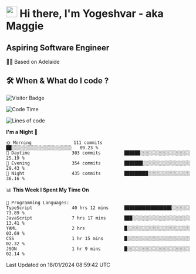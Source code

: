 <h1><img src="https://emojis.slackmojis.com/emojis/images/1531849430/4246/blob-sunglasses.gif?1531849430" width="30"/> Hi there, I'm Yogeshvar - aka Maggie</h1>

## Aspiring Software Engineer
🏂🏻  Based on Adelaide 

## 🛠 When & What do I code ?  

![Visitor Badge](https://visitor-badge.feriirawann.repl.co?username=yogeshvar&repo=yogeshvar&label=Visitors&style=plastic&color=%23457BFF&contentType=svg)

<!--START_SECTION:waka-->
![Code Time](http://img.shields.io/badge/Code%20Time-2%2C607%20hrs%2017%20mins-blue)

![Lines of code](https://img.shields.io/badge/From%20Hello%20World%20I%27ve%20Written-4.1%20million%20lines%20of%20code-blue)

**I'm a Night 🦉** 

```text
🌞 Morning                111 commits         ██░░░░░░░░░░░░░░░░░░░░░░░   09.23 % 
🌆 Daytime                303 commits         ██████░░░░░░░░░░░░░░░░░░░   25.19 % 
🌃 Evening                354 commits         ███████░░░░░░░░░░░░░░░░░░   29.43 % 
🌙 Night                  435 commits         █████████░░░░░░░░░░░░░░░░   36.16 % 
```


📊 **This Week I Spent My Time On** 

```text
💬 Programming Languages: 
TypeScript               40 hrs 12 mins      ██████████████████░░░░░░░   73.89 % 
JavaScript               7 hrs 17 mins       ███░░░░░░░░░░░░░░░░░░░░░░   13.41 % 
YAML                     2 hrs               █░░░░░░░░░░░░░░░░░░░░░░░░   03.69 % 
CSS                      1 hr 15 mins        █░░░░░░░░░░░░░░░░░░░░░░░░   02.32 % 
JSON                     1 hr 9 mins         █░░░░░░░░░░░░░░░░░░░░░░░░   02.14 % 
```


 Last Updated on 18/01/2024 08:59:42 UTC
<!--END_SECTION:waka-->

